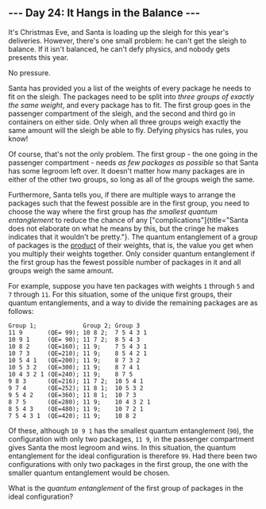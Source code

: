 ## \-\-- Day 24: It Hangs in the Balance \-\--

It\'s Christmas Eve, and Santa is loading up the sleigh for this year\'s
deliveries. However, there\'s one small problem: he can\'t get the
sleigh to balance. If it isn\'t balanced, he can\'t defy physics, and
nobody gets presents this year.

No pressure.

Santa has provided you a list of the weights of every package he needs
to fit on the sleigh. The packages need to be split into *three groups
of exactly the same weight*, and every package has to fit. The first
group goes in the passenger compartment of the sleigh, and the second
and third go in containers on either side. Only when all three groups
weigh exactly the same amount will the sleigh be able to fly. Defying
physics has rules, you know!

Of course, that\'s not the only problem. The first group - the one going
in the passenger compartment - needs *as few packages as possible* so
that Santa has some legroom left over. It doesn\'t matter how many
packages are in either of the other two groups, so long as all of the
groups weigh the same.

Furthermore, Santa tells you, if there are multiple ways to arrange the
packages such that the fewest possible are in the first group, you need
to choose the way where the first group has *the smallest quantum
entanglement* to reduce the chance of any
[\"complications\"]{title="Santa does not elaborate on what he means by this, but the cringe he makes indicates that it wouldn't be pretty."}.
The quantum entanglement of a group of packages is the
[product](https://en.wikipedia.org/wiki/Product_%28mathematics%29) of
their weights, that is, the value you get when you multiply their
weights together. Only consider quantum entanglement if the first group
has the fewest possible number of packages in it and all groups weigh
the same amount.

For example, suppose you have ten packages with weights `1` through `5`
and `7` through `11`. For this situation, some of the unique first
groups, their quantum entanglements, and a way to divide the remaining
packages are as follows:

    Group 1;             Group 2; Group 3
    11 9       (QE= 99); 10 8 2;  7 5 4 3 1
    10 9 1     (QE= 90); 11 7 2;  8 5 4 3
    10 8 2     (QE=160); 11 9;    7 5 4 3 1
    10 7 3     (QE=210); 11 9;    8 5 4 2 1
    10 5 4 1   (QE=200); 11 9;    8 7 3 2
    10 5 3 2   (QE=300); 11 9;    8 7 4 1
    10 4 3 2 1 (QE=240); 11 9;    8 7 5
    9 8 3      (QE=216); 11 7 2;  10 5 4 1
    9 7 4      (QE=252); 11 8 1;  10 5 3 2
    9 5 4 2    (QE=360); 11 8 1;  10 7 3
    8 7 5      (QE=280); 11 9;    10 4 3 2 1
    8 5 4 3    (QE=480); 11 9;    10 7 2 1
    7 5 4 3 1  (QE=420); 11 9;    10 8 2

Of these, although `10 9 1` has the smallest quantum entanglement
(`90`), the configuration with only two packages, `11 9`, in the
passenger compartment gives Santa the most legroom and wins. In this
situation, the quantum entanglement for the ideal configuration is
therefore `99`. Had there been two configurations with only two packages
in the first group, the one with the smaller quantum entanglement would
be chosen.

What is the *quantum entanglement* of the first group of packages in the
ideal configuration?
